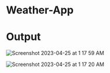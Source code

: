 # Weather-App

# Output

![Screenshot 2023-04-25 at 1 17 59 AM](https://user-images.githubusercontent.com/80082945/234100577-876fe325-371c-4866-a382-20b52b24dd3e.png)


![Screenshot 2023-04-25 at 1 17 20 AM](https://user-images.githubusercontent.com/80082945/234100400-b1a22c80-21d5-4de4-9a3b-59cf0315ef16.png)
